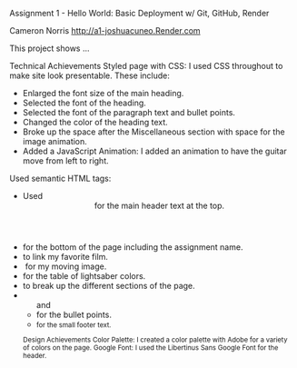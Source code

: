 Assignment 1 - Hello World: Basic Deployment w/ Git, GitHub, Render

Cameron Norris http://a1-joshuacuneo.Render.com

This project shows ...

Technical Achievements
Styled page with CSS: I used CSS throughout to make site look presentable. These include:

- Enlarged the font size of the main heading.
- Selected the font of the heading.
- Selected the font of the paragraph text and bullet points.
- Changed the color of the heading text.
- Broke up the space after the Miscellaneous section with space for the image animation.
- Added a JavaScript Animation: I added an animation to have the guitar move from left to right.

Used semantic HTML tags:

- Used <header> for the main header text at the top.
- <footer> for the bottom of the page including the assignment name.
- <a> to link my favorite film.
- <img> for my moving image.
- <table> for the table of lightsaber colors.
- <section> to break up the different sections of the page.
- <ul> and <li> for the bullet points.
- <small> for the small footer text.
  
Design Achievements
Color Palette: I created a color palette with Adobe for a variety of colors on the page.
Google Font: I used the Libertinus Sans Google Font for the header.
